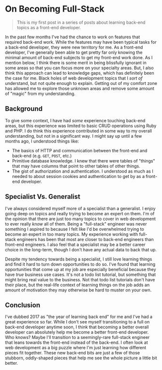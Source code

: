 # On Becoming Full-Stack

> This is my first post in a series of posts about learning back-end topics as a front-end developer.

In the past few months I've had the chance to work on features that required back-end work.  While the features may have been typical tasks for a back-end developer, they were new territory for me.  As a front-end developer, I've generally been able to get pretty far only knowing the minimal amount of back-end subjects to get my front-end work done.  As I mention below, I think there is some merit in being blissfully ignorant in some areas so that you can focus more on your specialty areas.  But, I also think this approach can lead to knowledge gaps, which has definitely been the case for me.  Black holes of web development topics that I *sort of* understand, but not quite enough to explain.  Getting out of my comfort zone has allowed me to explore those unknown areas and remove some amount of "magic" from my understanding.  


## Background

To give some context, I have had _some_ experience touching back-end areas, but this experience was limited to basic CRUD operations using Ruby and PHP.  I do think this experience contributed in some way to my overall understanding, but not in a significant way.  I might say up until a few months ago, I understood things like:

- The basics of HTTP and communication between the front-end and back-end (e.g. `GET`, `POST`, etc.)
- Primitive database knowledge.  I knew that there were tables of "things" that may have columns that point to other tables of other things.
- The gist of authorization and authentication.  I understood as much as I needed to about session cookies and authentication to get by as a front-end developer.

## Specialist Vs. Generalist

I've always considered myself more of a specialist than a generalist.  I enjoy going deep on topics and really trying to become an expert on them.  I'm of the opinion that there are just too many topics to cover in web development to ever really _know_ all of them.  Being a "full-stack" engineer was never something I aspired to because I felt like I'd be overwhelmed trying to become an expert in too many topics.  My experience working with full-stack engineers has been that most are closer to back-end engineers than front-end engineers.  I also feel that a specialist may be a better career choice in the long-term, though I don't have any actual data to back that up.  

Despite my tendency towards being a specialist, I still love learning things and find it hard to turn down opportunities to do so.  I've found that learning opportunities that come up at my job are especially beneficial because they have _true_ business use cases.  It's not a todo list tutorial, but something that might bring real value to the business.  Not that  todo list tutorials don't have their place, but the real-life context of learning things on the job adds an amount of motivation they may otherwise be hard to muster on your own.

## Conclusion

I've dubbed 2017 as "the year of learning back end" for me and I've had a great experience so far.  While I don't see myself transitioning to a full on back-end developer anytime soon, I think that becoming a better overall developer can absolutely help me become a better front-end developer.  Who knows?  Maybe I'll transition to a seemingly-rare full-stack engineer that leans towards the front-end instead of the back-end.  I often look at web development as a big puzzle where I'm just learning how different pieces fit together.  These new back-end bits are just a few of those stubborn, oddly-shaped pieces that help me see the whole picture a little bit better.
